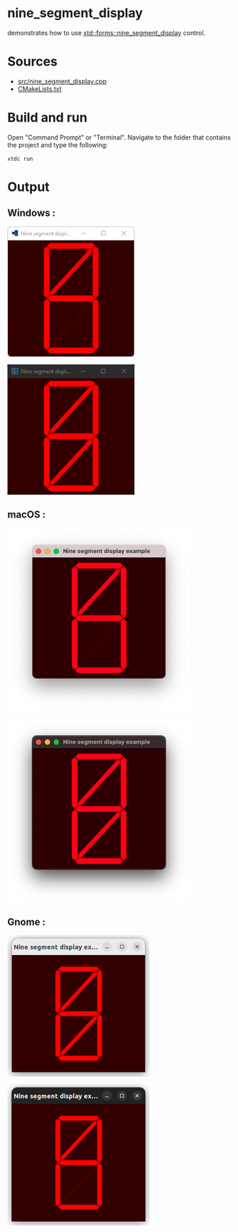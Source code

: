 # nine_segment_display

demonstrates how to use [xtd::forms::nine_segment_display](https://gammasoft71.github.io/xtd/reference_guides/latest/classxtd_1_1forms_1_1nine__segment__display.html) control.

# Sources

* [src/nine_segment_display.cpp](src/nine_segment_display.cpp)
* [CMakeLists.txt](CMakeLists.txt)

# Build and run

Open "Command Prompt" or "Terminal". Navigate to the folder that contains the project and type the following:

```shell
xtdc run
```

# Output

## Windows :

![Screenshot](../../../../docs/pictures/examples/nine_segment_display_w.png)

![Screenshot](../../../../docs/pictures/examples/nine_segment_display_wd.png)

## macOS :

![Screenshot](../../../../docs/pictures/examples/nine_segment_display_m.png)

![Screenshot](../../../../docs/pictures/examples/nine_segment_display_md.png)

## Gnome :

![Screenshot](../../../../docs/pictures/examples/nine_segment_display_g.png)

![Screenshot](../../../../docs/pictures/examples/nine_segment_display_gd.png)
